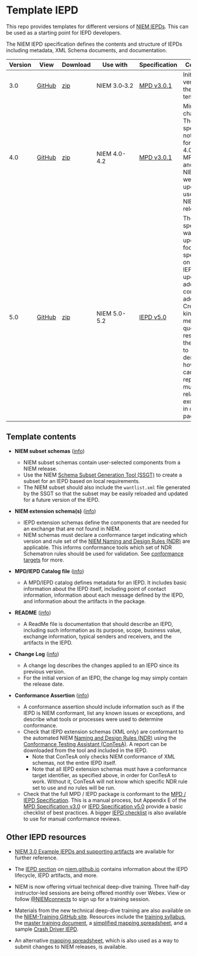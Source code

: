 
# Template IEPD

This repo provides templates for different versions of [NIEM IEPDs](https://niem.github.io/reference/iepd/).  This can be used as a starting point for IEPD developers.

The NIEM IEPD specification defines the contents and structure of IEPDs including metadata, XML Schema documents, and documentation.

Version | View | Download | Use with | Specification | Comments
--- | --- | --- | --- | --- | ---
3.0 | [GitHub](https://github.com/NIEM/Template-IEPD/tree/niem-3.0) | [zip](https://github.com/NIEM/Template-IEPD/archive/refs/tags/niem-3.0.zip) | NIEM&nbsp;3.0&#8209;3.2 | [MPD v3.0.1](https://niem.github.io/MPD-Spec/v3.0.1/model-package-description-3.0.1.html) | Initial version of the template.
4.0 | [GitHub](https://github.com/NIEM/Template-IEPD/tree/niem-4.0) | [zip](https://github.com/NIEM/Template-IEPD/archive/refs/tags/niem-4.0.zip) | NIEM 4.0-4.2 | [MPD v3.0.1](https://niem.github.io/MPD-Spec/v3.0.1/model-package-description-3.0.1.html) | Minor changes.  The MPD spec was not updated for NIEM 4.0.  The MPD catalog and the NIEM subset were updated to use the NIEM 4.0 release.
5.0 | [GitHub](https://github.com/NIEM/Template-IEPD/tree/niem-5.0) | [zip](https://github.com/NIEM/Template-IEPD/archive/refs/tags/niem-5.0.zip) | NIEM 5.0-5.2 | [IEPD v5.0](https://niem.github.io/MPD-Spec/v5.0/niem-iepd-spec.html) | The MPD specification was updated to focus specifically on IEPDs.  IEPD catalog updated and additional content added.  Created two kinds of messages (a query and a respond) in the template to demonstrate how an IEPD can represent multiple related exchanges in one package.

## Template contents

- **NIEM subset schemas** ([info](https://niem.github.io/reference/iepd/artifacts/subset-schema/))

  - NIEM subset schemas contain user-selected components from a NIEM release.
  - Use the NIEM [Schema Subset Generation Tool (SSGT)](http://tools.niem.gov/niemtools/) to create a subset for an IEPD based on local requirements.
  - The NIEM subset should also include the `wantlist.xml` file generated by the SSGT so that the subset may be easily reloaded and updated for a future version of the IEPD.

- **NIEM extension schema(s)** ([info](https://niem.github.io/reference/iepd/artifacts/extension-schema/))

  - IEPD extension schemas define the components that are needed for an exchange that are not found in NIEM.
  - NIEM schemas must declare a conformance target indicating which version and rule set of the [NIEM Naming and Design Rules (NDR)](https://niem.github.io/reference/specifications/ndr/) are applicable.  This informs conformance tools which set of NDR Schematron rules should be used for validation.  See [conformance targets](https://niem.github.io/reference/specifications/conformance-targets/) for more.

- **MPD/IEPD Catalog file** ([info](https://niem.github.io/reference/iepd/artifacts/iepd-catalog/))

  - A MPD/IEPD catalog defines metadata for an IEPD.  It includes basic information about the IEPD itself, including point of contact information, information about each message defined by the IEPD, and information about the artifacts in the package.

- **README** ([info](https://niem.github.io/reference/iepd/artifacts/#readme))

  - A ReadMe file is documentation that should describe an IEPD, including such information as its purpose, scope, business value, exchange information, typical senders and receivers, and the artifacts in the IEPD.

- **Change Log** ([info](https://niem.github.io/reference/iepd/artifacts/#change-log))

  - A change log describes the changes applied to an IEPD since its previous version.
  - For the initial version of an IEPD, the change log may simply contain the release date.

- **Conformance Assertion** ([info](https://niem.github.io/reference/iepd/artifacts/#conformance-assertion))

  - A conformance assertion should include information such as if the IEPD is NIEM conformant, list any known issues or exceptions, and describe what tools or processes were used to determine conformance.
  - Check that IEPD extension schemas (XML only) are conformant to the automated NIEM [Naming and Design Rules (NDR)](https://reference.niem.gov/niem/specification/naming-and-design-rules/) using the [Conformance Testing Assistant (ConTesA)](https://tools.niem.gov/contesa/).  A report can be downloaded from the tool and included in the IEPD.
    - Note that ConTesA only checks NIEM conformance of XML schemas, not the entire IEPD itself.
    - Note that all IEPD extension schemas must have a conformance target identifier, as specified above, in order for ConTesA to work.  Without it, ConTesA will not know which specific NDR rule set to use and no rules will be run.
  - Check that the full MPD / IEPD package is conformant to the [MPD / IEPD Specification](https://niem.github.io/reference/specifications/iepd/).  This is a manual process, but Appendix E of the [MPD Specification v3.0](https://reference.niem.gov/niem/specification/model-package-description/3.0.1/model-package-description-3.0.1.html#appendix_E) or [IEPD Specification v5.0](https://niem.github.io/MPD-Spec/v5.0/niem-iepd-spec.html#appendix_E) provide a basic checklist of best practices.  A bigger [IEPD checklist](https://niem.github.io/reference/iepd/lifecycle/assemble-and-document/#iepd-review-checklist) is also available to use for manual conformance reviews.

## Other IEPD resources

- [NIEM 3.0 Example IEPDs and supporting artifacts](https://reference.niem.gov/niem/specification/model-package-description/3.0.1/) are available for further reference.

- The [IEPD section](https://niem.github.io/reference/iepd/) on [niem.github.io](https://niem.github.io) contains information about the IEPD lifecycle, IEPD artifacts, and more.

- NIEM is now offering virtual technical deep-dive training.  Three half-day instructor-led sessions are being offered monthly over Webex.  View or follow [@NIEMconnects](https://twitter.com/NIEMconnects) to sign up for a training session.

- Materials from the new technical deep-dive training are also available on the [NIEM-Training GitHub site](https://github.com/NIEM/NIEM-Training).  Resources include the [training syllabus](https://github.com/NIEM/NIEM-Training/blob/main/NIEM%20Training%20Syllabus.md), the [master training document](https://github.com/NIEM/NIEM-Training/blob/main/Master%20NIEM%20Document/Master%20NIEM%20Training%20Document.md), a [simplified mapping spreadsheet](https://github.com/NIEM/NIEM-Training/tree/main/Master%20NIEM%20Document/Mapping_Spreadsheets), and a sample [Crash Driver IEPD](https://github.com/NIEM/NIEM-Training/tree/main/Crash%20Driver%20IEPD).

- An alternative [mapping spreadsheet](https://niem.github.io/reference/iepd/artifacts/mapping-spreadsheet/), which is also used as a way to submit changes to NIEM releases, is available.
